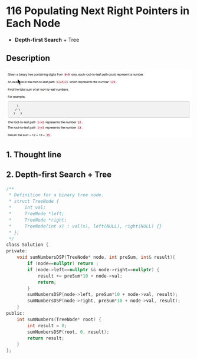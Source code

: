 # 116 Populating Next Right Pointers in Each Node
- **Depth-first Search** + Tree 


## Description
![IMAGE](resources/C0CAAD2849C704BEDAD09A1BA5CFB0E1.jpg)

## 1. Thought line

## 2. **Depth-first Search** + Tree

```c
/**
 * Definition for a binary tree node.
 * struct TreeNode {
 *     int val;
 *     TreeNode *left;
 *     TreeNode *right;
 *     TreeNode(int x) : val(x), left(NULL), right(NULL) {}
 * };
 */
class Solution {
private:
    void sumNumbersDSP(TreeNode* node, int preSum, int& result){
        if (node==nullptr) return ;
        if (node->left==nullptr && node->right==nullptr) {
            result += preSum*10 + node->val;
            return;
        }
        sumNumbersDSP(node->left, preSum*10 + node->val, result);
        sumNumbersDSP(node->right, preSum*10 + node->val, result);
    }
public:
    int sumNumbers(TreeNode* root) {
        int result = 0;
        sumNumbersDSP(root, 0, result);
        return result;
    }
};
```